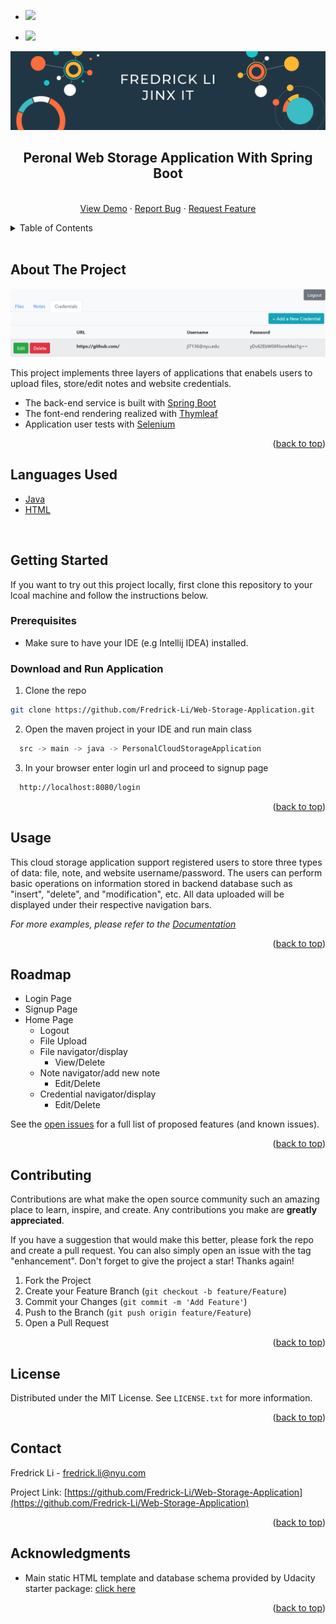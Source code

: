 <div id="top" align = "center"></div>




<!-- PROJECT SHIELDS -->
<!--
*** I'm using markdown "reference style" links for readability.
*** Reference links are enclosed in brackets [ ] instead of parentheses ( ).
*** See the bottom of this document for the declaration of the reference variables
*** for contributors-url, forks-url, etc. This is an optional, concise syntax you may use.
*** https://www.markdownguide.org/basic-syntax/#reference-style-links
-->
<!-- [![Contributors][contributors-shield]][contributors-url] -->
<!-- [![Forks][forks-shield]][forks-url] -->
<!-- [![Stargazers][stars-shield]][stars-url] -->
<!-- [![Issues][issues-shield]][issues-url] -->
<!-- [![MIT License][license-shield]][license-url] -->
<!-- [![LinkedIn][linkedin-shield]][linkedin-url] -->
- ![](https://img.shields.io/badge/Code-java-informational?style=flat&logo=react&color=61DAFB)

- ![](https://img.shields.io/badge/Code-Spring-informational?style=flat&logo=react&color=61DAFB)




![](https://github.com/Fredrick-Li/Fredrick-Li/blob/main/Fredrick_Banner.png)


<!-- PROJECT LOGO -->
<div align="center">
<h2 align="center">Peronal Web Storage Application With Spring Boot</h2>

  <p align="center">
    <!-- <br />
    <a href="https://github.com/github_username/repo_name"><strong>Explore the docs »</strong></a> -->
    <br />
    <a href="https://github.com/Fredrick-Li/Web-Storage-Application">View Demo</a>
    ·
    <a href="https://github.com/Fredrick-Li/Web-Storage-Application/issues">Report Bug</a>
    ·
    <a href="https://github.com/Fredrick-Li/Web-Storage-Application/issues">Request Feature</a>
  </p>
</div>



<!-- TABLE OF CONTENTS -->
<details>
  <summary>Table of Contents</summary>
  <ol>
    <li>
      <a href="#about-the-project">About The Project</a>
      <ul>
        <li><a href="#languages-used">Languages Used</a></li>
      </ul>
    </li>
    <li>
      <a href="#getting-started">Getting Started</a>
      <ul>
        <li><a href="#prerequisites">Prerequisites</a></li>
        <li><a href="#download-and-run-application">Download and Run Application</a></li>
      </ul>
    </li>
    <li><a href="#usage">Usage</a></li>
    <li><a href="#roadmap">Roadmap</a></li>
    <li><a href="#contributing">Contributing</a></li>
    <li><a href="#license">License</a></li>
    <li><a href="#contact">Contact</a></li>
    <li><a href="#acknowledgments">Acknowledgments</a></li>
  </ol>
</details>

<br />


<!-- ABOUT THE PROJECT -->
## About The Project

![Application Preview](https://github.com/Fredrick-Li/Web-Storage-Application/blob/main/img/password.png)

This project implements three layers of applications that enabels users to upload files, store/edit notes and website credentials.
- The back-end service is built with [Spring Boot](https://spring.io/)
- The font-end rendering realized with [Thymleaf](https://www.thymeleaf.org/)
- Application user tests with [Selenium](https://www.selenium.dev/)


<p align="right">(<a href="#top">back to top</a>)</p>



## Languages Used

* [Java](https://www.oracle.com/java/technologies/)
* [HTML]()
<!-- * [Spring Boot](https://spring.io/)
* [mybatis](https://mybatis.org/)
* [Selenium](https://www.selenium.dev/)
* [Next.js](https://nextjs.org/)
* [React.js](https://reactjs.org/)
* [Vue.js](https://vuejs.org/)
* [Angular](https://angular.io/)
* [Svelte](https://svelte.dev/)
* [Laravel](https://laravel.com)
* [Bootstrap](https://getbootstrap.com)
* [JQuery](https://jquery.com)

<p align="right">(<a href="#top">back to top</a>)</p> -->

<br />


<!-- GETTING STARTED -->
## Getting Started

If you want to try out this project locally, first clone this repository to your lcoal machine and follow the instructions below.

### Prerequisites

* Make sure to have your IDE (e.g Intellij IDEA) installed.

<!-- Download and Run Application -->
### Download and Run Application

1.  Clone the repo
   ```sh
   git clone https://github.com/Fredrick-Li/Web-Storage-Application.git
   ```
2. Open the maven project in your IDE and run main class
 ```sh
   src -> main -> java -> PersonalCloudStorageApplication
   ```
3. In your browser enter login url and proceed to signup page
 ```sh
   http://localhost:8080/login
   ```

<!-- 3. Install NPM packages
   ```sh
   npm install
   ```
4. Enter your API in `config.js`
   ```js
   const API_KEY = 'ENTER YOUR API';
   ``` -->

<p align="right">(<a href="#top">back to top</a>)</p>



<!-- USAGE EXAMPLES -->
## Usage

This cloud storage application support registered users to store three types of data: 
file, note, and website username/password. The users can perform basic operations on information stored in backend database such as "insert", "delete", and "modification", etc. All data uploaded will be displayed under their respective navigation bars.

_For more examples, please refer to the [Documentation](https://github.com/Fredrick-Li/Web-Storage-Application)_

<p align="right">(<a href="#top">back to top</a>)</p>



<!-- ROADMAP -->
## Roadmap

- Login Page
- Signup Page
- Home Page
    - Logout
    - File Upload
    - File navigator/display
        - View/Delete
    - Note navigator/add new note
        - Edit/Delete
    - Credential navigator/display
        - Edit/Delete

See the [open issues](https://github.com/Fredrick-Li/Web-Storage-Application/issues) for a full list of proposed features (and known issues).

<p align="right">(<a href="#top">back to top</a>)</p>



<!-- CONTRIBUTING -->
## Contributing

Contributions are what make the open source community such an amazing place to learn, inspire, and create. Any contributions you make are **greatly appreciated**.

If you have a suggestion that would make this better, please fork the repo and create a pull request. You can also simply open an issue with the tag "enhancement".
Don't forget to give the project a star! Thanks again!

1. Fork the Project
2. Create your Feature Branch (`git checkout -b feature/Feature`)
3. Commit your Changes (`git commit -m 'Add Feature'`)
4. Push to the Branch (`git push origin feature/Feature`)
5. Open a Pull Request

<p align="right">(<a href="#top">back to top</a>)</p>



<!-- LICENSE -->
## License

Distributed under the MIT License. See `LICENSE.txt` for more information.

<p align="right">(<a href="#top">back to top</a>)</p>



<!-- CONTACT -->
## Contact

Fredrick Li - fredrick.li@nyu.com

Project Link: [https://github.com/Fredrick-Li/Web-Storage-Application](https://github.com/Fredrick-Li/Web-Storage-Application)

<p align="right">(<a href="#top">back to top</a>)</p>



<!-- ACKNOWLEDGMENTS -->
## Acknowledgments

* Main static HTML template and database schema provided by Udacity starter package:
[click here](https://github.com/udacity/nd035-c1-spring-boot-basics-project-starter/tree/master/starter/cloudstorage)


<p align="right">(<a href="#top">back to top</a>)</p>



<!-- MARKDOWN LINKS & IMAGES -->
<!-- https://www.markdownguide.org/basic-syntax/#reference-style-links -->
[contributors-shield]: https://img.shields.io/github/contributors/github_username/repo_name.svg?style=for-the-badge
[contributors-url]: https://github.com/github_username/repo_name/graphs/contributors
[forks-shield]: https://img.shields.io/github/forks/github_username/repo_name.svg?style=for-the-badge
[forks-url]: https://github.com/github_username/repo_name/network/members
[stars-shield]: https://img.shields.io/github/stars/github_username/repo_name.svg?style=for-the-badge
[stars-url]: https://github.com/github_username/repo_name/stargazers
[issues-shield]: https://img.shields.io/github/issues/github_username/repo_name.svg?style=for-the-badge
[issues-url]: https://github.com/github_username/repo_name/issues
[license-shield]: https://img.shields.io/github/license/github_username/repo_name.svg?style=for-the-badge
[license-url]: https://github.com/github_username/repo_name/blob/master/LICENSE.txt
[linkedin-shield]: https://img.shields.io/badge/-LinkedIn-black.svg?style=for-the-badge&logo=linkedin&colorB=555
[linkedin-url]: https://www.linkedin.com/in/jianqiao-li/
[product-screenshot]: images/screenshot.png
